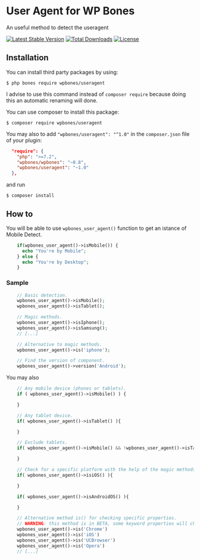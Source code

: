 # User Agent for WP Bones

An useful method to detect the useragent

[![Latest Stable Version](https://poser.pugx.org/wpbones/useragent/v/stable)](https://packagist.org/packages/wpbones/useragent)
[![Total Downloads](https://poser.pugx.org/wpbones/useragent/downloads)](https://packagist.org/packages/wpbones/useragent)
[![License](https://poser.pugx.org/wpbones/useragent/license)](https://packagist.org/packages/wpbones/useragent)

## Installation

You can install third party packages by using:

    $ php bones require wpbones/useragent
   
I advise to use this command instead of `composer require` because doing this an automatic renaming will done.  

You can use composer to install this package:

    $ composer require wpbones/useragent

You may also to add `"wpbones/useragent": "^1.0"` in the `composer.json` file of your plugin:
 
```json
  "require": {
    "php": ">=7.2",
    "wpbones/wpbones": "~0.8",
    "wpbones/useragent": "~1.0"
  },
```


and run 

    $ composer install
    
## How to

You will be able to use `wpbones_user_agent()` function to get an istance of Mobile Detect.

```php
    if(wpbones_user_agent()->isMobile()) {
      echo "You're by Mobile";
    } else {
      echo "You're by Desktop";
    }
```

### Sample

```php
    // Basic detection.
    wpbones_user_agent()->isMobile();
    wpbones_user_agent()->isTablet();

    // Magic methods.
    wpbones_user_agent()->isIphone();
    wpbones_user_agent()->isSamsung();
    // [...]

    // Alternative to magic methods.
    wpbones_user_agent()->is('iphone');

    // Find the version of component.
    wpbones_user_agent()->version('Android');
```

You may also

```php
    // Any mobile device (phones or tablets).
    if ( wpbones_user_agent()->isMobile() ) {

    }

    // Any tablet device.
    if( wpbones_user_agent()->isTablet() ){

    }

    // Exclude tablets.
    if( wpbones_user_agent()->isMobile() && !wpbones_user_agent()->isTablet() ){

    }

    // Check for a specific platform with the help of the magic methods:
    if( wpbones_user_agent()->isiOS() ){

    }

    if( wpbones_user_agent()->isAndroidOS() ){

    }

    // Alternative method is() for checking specific properties.
    // WARNING: this method is in BETA, some keyword properties will change in the future.
    wpbones_user_agent()->is('Chrome')
    wpbones_user_agent()->is('iOS')
    wpbones_user_agent()->is('UCBrowser')
    wpbones_user_agent()->is('Opera')
    // [...]
```
